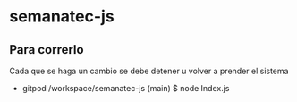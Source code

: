 # semanatec-js

## Para correrlo 
Cada que se haga un cambio se debe detener u volver a prender el sistema
- gitpod /workspace/semanatec-js (main) $ node Index.js
